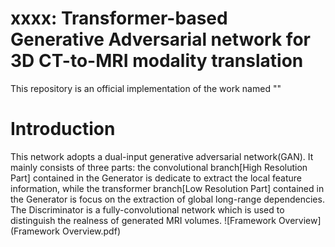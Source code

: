 # xxxx: Transformer-based Generative Adversarial network for 3D CT-to-MRI modality translation
This repository is an official implementation of the work named ""
# Introduction
This network adopts a dual-input generative adversarial network(GAN). 
It mainly consists of three parts:
the convolutional branch[High Resolution Part] contained in the Generator is dedicate to extract the local feature information, 
while the transformer branch[Low Resolution Part] contained in the Generator is focus on the extraction of global long-range dependencies. 
The Discriminator is a fully-convolutional network which is used to distinguish the realness of generated MRI volumes.
![Framework Overview](Framework Overview.pdf)
